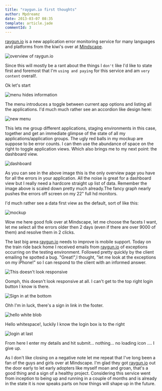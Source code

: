 ```yaml
---
title: "raygun.io first thoughts"
author: Mpdreamz
date: 2013-03-07 08:35
template: article.jade
commentId: 3
---
```


[raygun.io](http://raygun.io) is a new application error monitoring service for many languages and platforms from the kiwi's over at [Mindscape](http://www.mindscapehq.com/).  

![overview of raygun.io](homeFeature.png)

Since this will mostly be a rant about the things I `don't` like I'd like to state first and foremost that I'm `using and paying` for this service and am `very content` overall!.

Ok let's start 

![menu hides information](menu.png)

The menu introduces a toggle between current app options and listing all the applications. I'd much much rather see an accordion like design here:

![new menu](menu-new.png)

This lets me group different applications, staging environments in this case, together and get an immediate glimpse of the state of all my applications/application groups. The ugly red balls in my mockup  are suppose to be error counts. I  can then use the abundance of space on the right to toggle application views. Which also brings me to my next point: the dashboard view.

![dashboard](dashboard.png)

As you can see in the above image this is the only overview page you have for all the errors in your application. All the noise is great for a dashboard view but I really need a hardcore straight up list of data. Remember the image above is scaled down pretty much already.The fancy graph nearly pushes the errors off screen on my 22" full hd monitors.

I'd much rather see a data first view as the default, sort of like this:

![mockup](dataviewmock.png)

Wow me here good folk over at Mindscape, let me choose the facets I want, let me select all the errors older then 2 days (even if there are over 9000 of them) and resolve them in 2 clicks. 

The last big area [raygun.io](http://raygun.io) needs to improve is mobile support. Today on the train ride back home I received emails from [raygun.io](http://raygun.io) of exceptions occurring on the testing environment. Followed pretty quickly by the client emailing he spotted a bug. "Great!",I thought, "let me look at the exceptions on my iPhone!" so I can respond to the client with an informed answer. 

![This doesn't look responsive](mobile1.jpg)

Oomph, this doesn't look responsive at all. I can't get to the top right login button I know is there.

![Sign in at the bottom](mobile2.jpg)

Ohh I'm in luck, there's a sign in link in the footer.

![hello white blob](mobile3.jpg)

Hello whitespace!, luckily I know the login box is to the right

![login at last](mobile4.jpg)

From here I enter my details and hit submit... nothing... no loading icon .... I give up.

As I don't like closing on a negative note let me repeat that I've long been a fan of the guys and girls over at Mindscape. I'm glad they got [raygun.io](http://raygun.io) out the door early to let early adopters like myself moan and groan, that's a good thing and a sign of a healthy project. Considering this service went from inception to being up and running in a couple of months and is already in the state it is now speaks parts on how things will shape up in the future.




